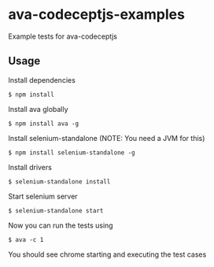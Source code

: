 ava-codeceptjs-examples
=======================

Example tests for ava-codeceptjs

## Usage

Install dependencies

```console
$ npm install
```

Install ava globally

```console
$ npm install ava -g
```

Install selenium-standalone (NOTE: You need a JVM for this)

```console
$ npm install selenium-standalone -g
```

Install drivers

```console
$ selenium-standalone install
```

Start selenium server

```console
$ selenium-standalone start
```

Now you can run the tests using

```console
$ ava -c 1
```

You should see chrome starting and executing the test cases



